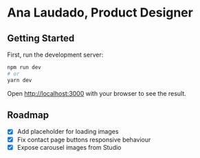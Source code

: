 # Ana Laudado, Product Designer

## Getting Started

First, run the development server:

```bash
npm run dev
# or
yarn dev
```

Open [http://localhost:3000](http://localhost:3000) with your browser to see the result.

## Roadmap

* [x] Add placeholder for loading images
* [x] Fix contact page buttons responsive behaviour
* [x] Expose carousel images from Studio